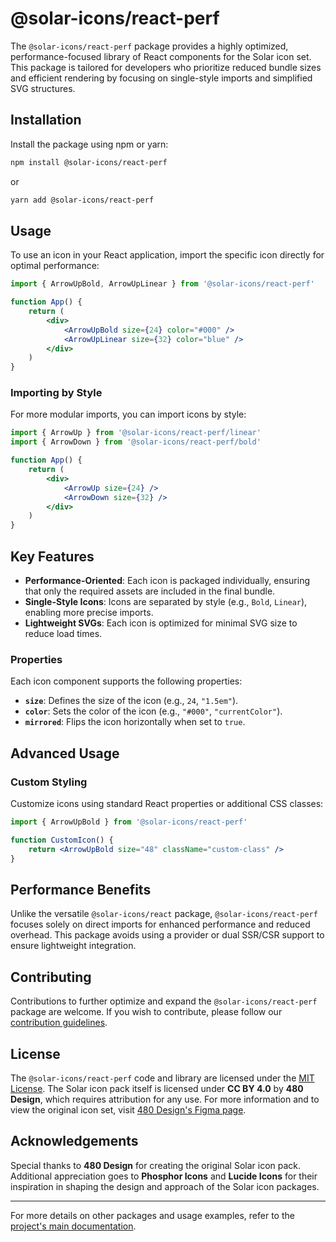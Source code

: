 # @solar-icons/react-perf

The `@solar-icons/react-perf` package provides a highly optimized, performance-focused library of React components for the Solar icon set. This package is tailored for developers who prioritize reduced bundle sizes and efficient rendering by focusing on single-style imports and simplified SVG structures.

## Installation

Install the package using npm or yarn:

```bash
npm install @solar-icons/react-perf
```

or

```bash
yarn add @solar-icons/react-perf
```

## Usage

To use an icon in your React application, import the specific icon directly for optimal performance:

```jsx
import { ArrowUpBold, ArrowUpLinear } from '@solar-icons/react-perf'

function App() {
    return (
        <div>
            <ArrowUpBold size={24} color="#000" />
            <ArrowUpLinear size={32} color="blue" />
        </div>
    )
}
```

### Importing by Style

For more modular imports, you can import icons by style:

```jsx
import { ArrowUp } from '@solar-icons/react-perf/linear'
import { ArrowDown } from '@solar-icons/react-perf/bold'

function App() {
    return (
        <div>
            <ArrowUp size={24} />
            <ArrowDown size={32} />
        </div>
    )
}
```

## Key Features

- **Performance-Oriented**: Each icon is packaged individually, ensuring that only the required assets are included in the final bundle.
- **Single-Style Icons**: Icons are separated by style (e.g., `Bold`, `Linear`), enabling more precise imports.
- **Lightweight SVGs**: Each icon is optimized for minimal SVG size to reduce load times.

### Properties

Each icon component supports the following properties:

- **`size`**: Defines the size of the icon (e.g., `24`, `"1.5em"`).
- **`color`**: Sets the color of the icon (e.g., `"#000"`, `"currentColor"`).
- **`mirrored`**: Flips the icon horizontally when set to `true`.

## Advanced Usage

### Custom Styling

Customize icons using standard React properties or additional CSS classes:

```jsx
import { ArrowUpBold } from '@solar-icons/react-perf'

function CustomIcon() {
    return <ArrowUpBold size="48" className="custom-class" />
}
```

## Performance Benefits

Unlike the versatile `@solar-icons/react` package, `@solar-icons/react-perf` focuses solely on direct imports for enhanced performance and reduced overhead. This package avoids using a provider or dual SSR/CSR support to ensure lightweight integration.

## Contributing

Contributions to further optimize and expand the `@solar-icons/react-perf` package are welcome. If you wish to contribute, please follow our [contribution guidelines](../CONTRIBUTING.md).

## License

The `@solar-icons/react-perf` code and library are licensed under the [MIT License](./LICENSE). The Solar icon pack itself is licensed under **CC BY 4.0** by **480 Design**, which requires attribution for any use. For more information and to view the original icon set, visit [480 Design's Figma page](https://www.figma.com/community/file/1166831539721848736).

## Acknowledgements

Special thanks to **480 Design** for creating the original Solar icon pack. Additional appreciation goes to **Phosphor Icons** and **Lucide Icons** for their inspiration in shaping the design and approach of the Solar icon packages.

---

For more details on other packages and usage examples, refer to the [project's main documentation](../README.md).
